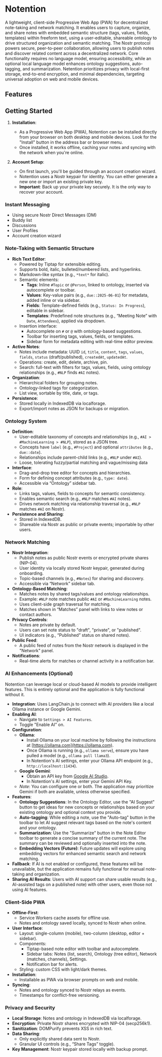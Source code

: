 # Notention

A lightweight, client-side Progressive Web App (PWA) for decentralized note-taking and network matching. It enables
users to capture, organize, and share notes with embedded semantic structure (tags, values, fields, templates) within
freeform text, using a user-editable, shareable ontology to drive structured organization and semantic matching. The
Nostr protocol powers secure, peer-to-peer collaboration, allowing users to publish notes and discover related content
across a decentralized network. Core functionality requires no language model, ensuring accessibility, while an optional
local language model enhances ontology suggestions, auto-tagging, and summarization. Netention prioritizes privacy with
local-first storage, end-to-end encryption, and minimal dependencies, targeting universal adoption on web and mobile
devices.

## Features

## Getting Started

1. **Installation**:
    - As a Progressive Web App (PWA), Notention can be installed directly from your browser on both desktop and mobile
      devices. Look for the "Install" button in the address bar or browser menu.
    - Once installed, it works offline, caching your notes and syncing with the network when you're online.

2. **Account Setup**:
    - On first launch, you'll be guided through an account creation wizard.
    - Notention uses a Nostr keypair for identity. You can either generate a new one or import an existing private key.
    - **Important**: Back up your private key securely. It is the only way to recover your account.

### Instant Messaging

- Using secure Nostr Direct Messages (DM)
- Buddy list
- Discussions
- User Profiles
- Account creation wizard

### Note-Taking with Semantic Structure

- **Rich Text Editor**:
    - Powered by Tiptap for extensible editing.
    - Supports bold, italic, bulleted/numbered lists, and hyperlinks.
    - Markdown-like syntax (e.g., `*text*` for italic).
    - Semantic elements:
        - **Tags**: Inline `#Topic` or `@Person`, linked to ontology, inserted via autocomplete or toolbar.
        - **Values**: Key-value pairs (e.g., `due::2025-06-01`) for metadata, added inline or via sidebar.
        - **Fields**: Template-defined fields (e.g., `Status: In Progress`), editable in sidebar.
        - **Templates**: Predefined note structures (e.g., “Meeting Note” with `Date`, `Attendees`), applied via
          dropdown.
    - Insertion interface:
        - Autocomplete on `#` or `@` with ontology-based suggestions.
        - Toolbar for inserting tags, values, fields, or templates.
        - Sidebar form for metadata editing with real-time editor preview.
- **Active Notes**:
    - Notes include metadata: UUID `id`, `title`, `content`, `tags`, `values`, `fields`, `status` (draft/published),
      `createdAt`, `updatedAt`.
    - Operations: create, edit, delete, archive, pin.
    - Search: full-text with filters for tags, values, fields, using ontology relationships (e.g., `#NLP` finds `#AI`
      notes).
- **Organization**:
    - Hierarchical folders for grouping notes.
    - Ontology-linked tags for categorization.
    - List view, sortable by title, date, or tags.
- **Persistence**:
    - Stored locally in IndexedDB via localforage.
    - Export/import notes as JSON for backups or migration.

### Ontology System

- **Definition**:
    - User-editable taxonomy of concepts and relationships (e.g., `#AI > #MachineLearning > #NLP`), stored as a JSON
      tree.
    - Concepts have `label` (e.g., `#Project`) and optional `attributes` (e.g., `due::date`).
    - Relationships include parent-child links (e.g., `#NLP` under `#AI`).
    - Loose, tolerating fuzzy/partial matching and vague/missing data
- **Interface**:
    - Drag-and-drop tree editor for concepts and hierarchies.
    - Form for defining concept attributes (e.g., `type: date`).
    - Accessible via “Ontology” sidebar tab.
- **Role**:
    - Links tags, values, fields to concepts for semantic consistency.
    - Enables semantic search (e.g., `#NLP` matches `#AI` notes).
    - Drives network matching via relationship traversal (e.g., `#NLP` matches `#AI` on Nostr).
- **Persistence and Sharing**:
    - Stored in IndexedDB.
    - Shareable via Nostr as public or private events; importable by other users.

### Network Matching

- **Nostr Integration**:
    - Publish notes as public Nostr events or encrypted private shares (NIP-04).
    - User identity via locally stored Nostr keypair, generated during onboarding.
    - Topic-based channels (e.g., `#Notes`) for sharing and discovery.
    - Accessible via “Network” sidebar tab.
- **Ontology-Based Matching**:
    - Matches notes by shared tags/values and ontology relationships.
    - Example: `#NLP` note matches public `#AI` or `#MachineLearning` notes.
    - Uses client-side graph traversal for matching.
    - Matches shown in “Matches” panel with links to view notes or contact authors.
- **Privacy Controls**:
    - Notes are private by default.
    - Users can set note status to "draft", "private", or "published".
    - UI indicators (e.g., “Published” status on shared notes).
- **Public Feed**:
    - A public feed of notes from the Nostr network is displayed in the "Network" panel.
- **Notifications**:
    - Real-time alerts for matches or channel activity in a notification bar.

### AI Enhancements (Optional)

Notention can leverage local or cloud-based AI models to provide intelligent features. This is entirely optional and the
application is fully functional without it.

- **Integration**: Uses LangChain.js to connect with AI providers like a local Ollama instance or Google Gemini.
- **Enabling AI**:
    - Navigate to `Settings > AI Features`.
    - Toggle "Enable AI" on.
- **Configuration**:
    - **Ollama**:
        - Install Ollama on your local machine by following the instructions
          at [https://ollama.com](https://ollama.com).
        - Once Ollama is running (e.g., `ollama serve`), ensure you have pulled a model (e.g., `ollama pull llama3`).
        - In Notention's AI settings, enter your Ollama API endpoint (e.g., `http://localhost:11434`).
    - **Google Gemini**:
        - Obtain an API key from [Google AI Studio](https://aistudio.google.com/app/apikey).
        - In Notention's AI settings, enter your Gemini API Key.
    - _Note_: You can configure one or both. The application may prioritize Gemini if both are available, unless
      otherwise specified.
- **Features**:
    - **Ontology Suggestions**: In the Ontology Editor, use the "AI Suggest" button to get ideas for new concepts or
      relationships based on your existing ontology and optional context you provide.
    - **Auto-tagging**: While editing a note, use the "Auto-tag" button in the toolbar to let AI suggest relevant tags
      based on the note's content and your ontology.
    - **Summarization**: Use the "Summarize" button in the Note Editor toolbar to generate a concise summary of the
      current note. The summary can be reviewed and optionally inserted into the note.
    - **Embedding Vectors (Future)**: Future updates will explore using embedding vectors for enhanced semantic search
      and network matching.
- **Fallback**: If AI is not enabled or configured, these features will be unavailable, but the application remains
  fully functional for manual note-taking and organization.
- **Sharing AI Results**: Users with AI support can share usable results (e.g., AI-assisted tags on a published note)
  with other users, even those not using AI features.

### Client-Side PWA

- **Offline-First**:
    - Service Workers cache assets for offline use.
    - Notes and ontology saved locally, synced to Nostr when online.
- **User Interface**:
    - Layout: single-column (mobile), two-column (desktop, editor + sidebar).
    - Components:
        - Tiptap-based note editor with toolbar and autocomplete.
        - Sidebar tabs: Notes (list, search), Ontology (tree editor), Network (matches, channels), Settings.
        - Notification bar for alerts.
    - Styling: custom CSS with light/dark themes.
- **Installation**:
    - Installable as PWA via browser prompts on web and mobile.
- **Syncing**:
    - Notes and ontology synced to Nostr relays as events.
    - Timestamps for conflict-free versioning.

### Privacy and Security

- **Local Storage**: Notes and ontology in IndexedDB via localforage.
- **Encryption**: Private Nostr shares encrypted with NIP-04 (secp256k1).
- **Sanitization**: DOMPurify prevents XSS in rich text.
- **Data Sharing**:
    - Only explicitly shared data sent to Nostr.
    - Granular UI controls (e.g., “Share Tags” toggle).
- **Key Management**: Nostr keypair stored locally with backup prompt.
